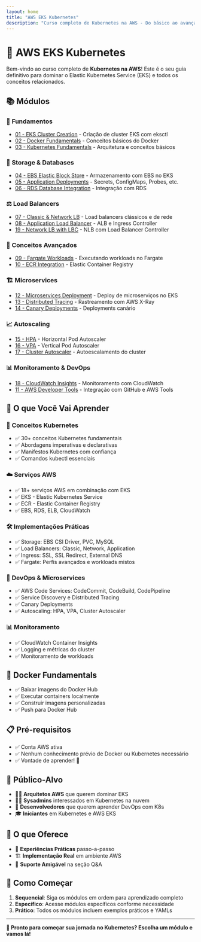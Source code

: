 ```yaml
---
layout: home
title: "AWS EKS Kubernetes"
description: "Curso completo de Kubernetes na AWS - Do básico ao avançado"
---
```


# 🚀 AWS EKS Kubernetes

Bem-vindo ao curso completo de **Kubernetes na AWS**! Este é o seu guia definitivo para dominar o Elastic Kubernetes Service (EKS) e todos os conceitos relacionados.

## 📚 Módulos

### 🎯 **Fundamentos**
- [01 - EKS Cluster Creation](/01-eks-cluster/) - Criação de cluster EKS com eksctl
- [02 - Docker Fundamentals](/02-docker/) - Conceitos básicos do Docker  
- [03 - Kubernetes Fundamentals](/03-kubernetes/) - Arquitetura e conceitos básicos

### 💾 **Storage & Databases**
- [04 - EBS Elastic Block Store](/04-eks-storage-ebs/) - Armazenamento com EBS no EKS
- [05 - Application Deployments](/05-kubernetes-concepts/) - Secrets, ConfigMaps, Probes, etc.
- [06 - RDS Database Integration](/06-eks-storage-rds/) - Integração com RDS

### ⚖️ **Load Balancers**
- [07 - Classic & Network LB](/07-elb-classic-network/) - Load balancers clássicos e de rede
- [08 - Application Load Balancer](/08-alb-ingress/) - ALB e Ingress Controller
- [19 - Network LB with LBC](/19-elb-network-lbc/) - NLB com Load Balancer Controller

### 🚀 **Conceitos Avançados**
- [09 - Fargate Workloads](/09-fargate/) - Executando workloads no Fargate
- [10 - ECR Integration](/10-ecr/) - Elastic Container Registry

### 🏗️ **Microservices**
- [12 - Microservices Deployment](/12-microservices/) - Deploy de microserviços no EKS
- [13 - Distributed Tracing](/13-xray-tracing/) - Rastreamento com AWS X-Ray
- [14 - Canary Deployments](/14-canary/) - Deployments canário

### 📈 **Autoscaling**
- [15 - HPA](/15-hpa/) - Horizontal Pod Autoscaler
- [16 - VPA](/16-vpa/) - Vertical Pod Autoscaler
- [17 - Cluster Autoscaler](/17-cluster-autoscaler/) - Autoescalamento do cluster

### 📊 **Monitoramento & DevOps**
- [18 - CloudWatch Insights](/18-monitoring/) - Monitoramento com CloudWatch
- [11 - AWS Developer Tools](/11-devops-aws/) - Integração com GitHub e AWS Tools

## 🎯 **O que Você Vai Aprender**

### 📖 **Conceitos Kubernetes**
- ✅ 30+ conceitos Kubernetes fundamentais
- ✅ Abordagens imperativas e declarativas
- ✅ Manifestos Kubernetes com confiança
- ✅ Comandos kubectl essenciais

### ☁️ **Serviços AWS**
- ✅ 18+ serviços AWS em combinação com EKS
- ✅ EKS - Elastic Kubernetes Service
- ✅ ECR - Elastic Container Registry
- ✅ EBS, RDS, ELB, CloudWatch

### 🛠️ **Implementações Práticas**
- ✅ Storage: EBS CSI Driver, PVC, MySQL
- ✅ Load Balancers: Classic, Network, Application
- ✅ Ingress: SSL, SSL Redirect, External DNS
- ✅ Fargate: Perfis avançados e workloads mistos

### 🔄 **DevOps & Microservices**
- ✅ AWS Code Services: CodeCommit, CodeBuild, CodePipeline
- ✅ Service Discovery e Distributed Tracing
- ✅ Canary Deployments
- ✅ Autoscaling: HPA, VPA, Cluster Autoscaler

### 📊 **Monitoramento**
- ✅ CloudWatch Container Insights
- ✅ Logging e métricas do cluster
- ✅ Monitoramento de workloads

## 🐳 **Docker Fundamentals**
- ✅ Baixar imagens do Docker Hub
- ✅ Executar containers localmente
- ✅ Construir imagens personalizadas
- ✅ Push para Docker Hub

## 📋 **Pré-requisitos**
- ✅ Conta AWS ativa
- ✅ Nenhum conhecimento prévio de Docker ou Kubernetes necessário
- ✅ Vontade de aprender! 🚀

## 🎯 **Público-Alvo**
- 👨‍💻 **Arquitetos AWS** que querem dominar EKS
- 👩‍💻 **Sysadmins** interessados em Kubernetes na nuvem
- 🚀 **Desenvolvedores** que querem aprender DevOps com K8s
- 🎓 **Iniciantes** em Kubernetes e AWS EKS

## 💎 **O que Oferece**
- 🎯 **Experiências Práticas** passo-a-passo
- 🏗️ **Implementação Real** em ambiente AWS
- 🤝 **Suporte Amigável** na seção Q&A

## 🚀 **Como Começar**
1. **Sequencial**: Siga os módulos em ordem para aprendizado completo
2. **Específico**: Acesse módulos específicos conforme necessidade  
3. **Prático**: Todos os módulos incluem exemplos práticos e YAMLs

---

**🎉 Pronto para começar sua jornada no Kubernetes? Escolha um módulo e vamos lá!**
